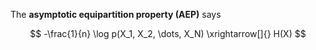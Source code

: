 The **asymptotic equipartition property (AEP)** says

$$
-\frac{1}{n} \log p(X_1, X_2, \dots, X_N) \xrightarrow[]{} H(X) 
$$